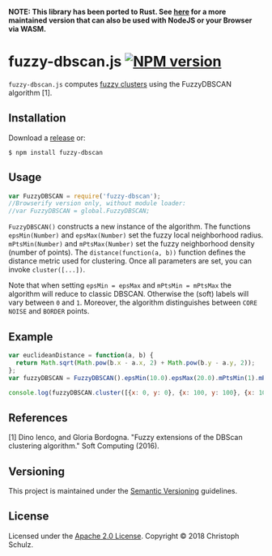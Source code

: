 **NOTE: This library has been ported to Rust. See [here](https://github.com/schulzch/fuzzy_dbscan) for a more maintained version that can also be used with NodeJS or your Browser via WASM.**

# fuzzy-dbscan.js [![NPM version](https://badge.fury.io/js/fuzzy-dbscan.png)](http://badge.fury.io/js/fuzzy-dbscan) 

`fuzzy-dbscan.js` computes [fuzzy clusters](https://en.wikipedia.org/wiki/Fuzzy_clustering) using the FuzzyDBSCAN algorithm [1].

## Installation

Download a [release](https://github.com/schulzch/fuzzy-dbscan-js/releases) or:

    $ npm install fuzzy-dbscan

## Usage

```javascript
var FuzzyDBSCAN = require('fuzzy-dbscan');
//Browserify version only, without module loader:
//var FuzzyDBSCAN = global.FuzzyDBSCAN;
```

`FuzzyDBSCAN()` constructs a new instance of the algorithm.
The functions `epsMin(Number)` and `epsMax(Number)` set the fuzzy local neighborhood radius.
`mPtsMin(Number)` and `mPtsMax(Number)` set the fuzzy neighborhood density (number of points).
The `distance(function(a, b))` function defines the distance metric used for clustering.
Once all parameters are set, you can invoke `cluster([...])`.

Note that when setting `epsMin = epsMax` and `mPtsMin = mPtsMax` the algorithm will reduce to classic DBSCAN.
Otherwise the (soft) labels will vary between `0` and `1`.
Moreover, the algorithm distinguishes between `CORE` `NOISE` and `BORDER` points.

## Example

```javascript
var euclideanDistance = function(a, b) {
  return Math.sqrt(Math.pow(b.x - a.x, 2) + Math.pow(b.y - a.y, 2));
};
var fuzzyDBSCAN = FuzzyDBSCAN().epsMin(10.0).epsMax(20.0).mPtsMin(1).mPtsMax(2).distanceFn(euclideanDistance);

console.log(fuzzyDBSCAN.cluster([{x: 0, y: 0}, {x: 100, y: 100}, {x: 105, y: 105}, {x: 115, y: 115}]));
```

## References

[1] Dino Ienco, and Gloria Bordogna. "Fuzzy extensions of the DBScan clustering algorithm." Soft Computing (2016).

## Versioning

This project is maintained under the [Semantic Versioning](http://semver.org/) guidelines.

## License

Licensed under the [Apache 2.0 License](https://www.apache.org/licenses/LICENSE-2.0). Copyright &copy; 2018 Christoph Schulz.
